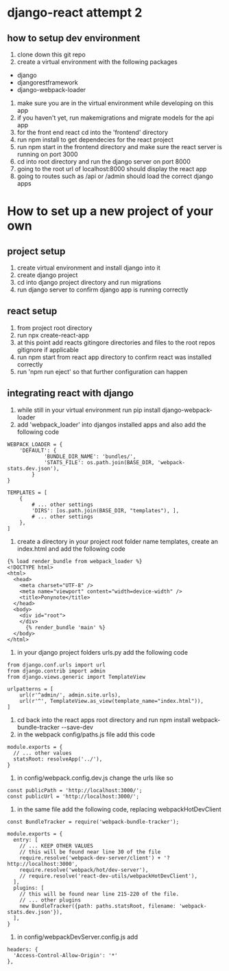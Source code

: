 # django-react attempt 2

## how to setup dev environment
1. clone down this git repo
1. create a virtual environment with the following packages
- django
- djangorestframework
- django-webpack-loader
1. make sure you are in the virtual environment while developing on this app
1. if you haven't yet, run makemigrations and migrate models for the api app
1. for the front end react cd into the 'frontend' directory
1. run npm install to get dependecies for the react project
1. run npm start in the frontend directory and make sure the react server is running on port 3000
1. cd into root directory and run the django server on port 8000
1. going to the root url of localhost:8000 should display the react app
1. going to routes such as /api or /admin should load the correct django apps

# How to set up a new project of your own

## project setup
1. create virtual environment and install django into it
1. create django project
1. cd into django project directory and run migrations
1. run django server to confirm django app is running correctly

## react setup
1. from project root directory
1. run npx create-react-app
1. at this point add reacts gitingore directories and files to the root repos gitignore if applicable
1. run npm start from react app directory to confirm react was installed correctly
1. run 'npm run eject' so that further configuration can happen

## integrating react with django
1. while still in your virtual environment run pip install django-webpack-loader
1. add 'webpack_loader' into djangos installed apps and also add the following code
```
WEBPACK_LOADER = {
    'DEFAULT': {
            'BUNDLE_DIR_NAME': 'bundles/',
            'STATS_FILE': os.path.join(BASE_DIR, 'webpack-stats.dev.json'),
        }
}
```
```
TEMPLATES = [
    {
        # ... other settings
        'DIRS': [os.path.join(BASE_DIR, "templates"), ],
        # ... other settings
    },
]
```
1. create a directory in your project root folder name templates, create an index.html and add the following code
```
{% load render_bundle from webpack_loader %}
<!DOCTYPE html>
<html>
  <head>
    <meta charset="UTF-8" />
    <meta name="viewport" content="width=device-width" />
    <title>Ponynote</title>
  </head>
  <body>
    <div id="root">
    </div>
      {% render_bundle 'main' %}
  </body>
</html>
```
1. in your django project folders urls.py add the following code
```
from django.conf.urls import url
from django.contrib import admin
from django.views.generic import TemplateView

urlpatterns = [
    url(r'^admin/', admin.site.urls),
    url(r'^', TemplateView.as_view(template_name="index.html")),
]
```
1. cd back into the react apps root directory and run npm install webpack-bundle-tracker --save-dev
1. in the webpack config/paths.js file add this code
```
module.exports = {
  // ... other values
  statsRoot: resolveApp('../'),
}
```
1. in config/webpack.config.dev.js change the urls like so
```
const publicPath = 'http://localhost:3000/';
const publicUrl = 'http://localhost:3000/';
```
1. in the same file add the following code, replacing webpackHotDevClient
```
const BundleTracker = require('webpack-bundle-tracker');

module.exports = {
  entry: [
    // ... KEEP OTHER VALUES
    // this will be found near line 30 of the file
    require.resolve('webpack-dev-server/client') + '?http://localhost:3000',
    require.resolve('webpack/hot/dev-server'),
    // require.resolve('react-dev-utils/webpackHotDevClient'),
  ],
  plugins: [
    // this will be found near line 215-220 of the file.
    // ... other plugins
    new BundleTracker({path: paths.statsRoot, filename: 'webpack-stats.dev.json'}),
  ],
}
```
1. in config/webpackDevServer.config.js add
```
headers: {
  'Access-Control-Allow-Origin': '*'
},
```
